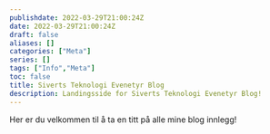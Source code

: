```yaml
---
publishdate: 2022-03-29T21:00:24Z
date: 2022-03-29T21:00:24Z
draft: false
aliases: []
categories: ["Meta"]
series: []
tags: ["Info","Meta"]
toc: false
title: Siverts Teknologi Evenetyr Blog
description: Landingsside for Siverts Teknologi Evenetyr Blog!
---
```


Her er du velkommen til å ta en titt på alle mine blog innlegg!
